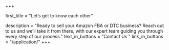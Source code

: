 +++

first_title = "Let’s get to know each other"

description = "Ready to sell your Amazon FBA or DTC business? Reach out to us and we’ll take it from there, with our expert team guiding you through every step of our process."
text_in_buttons = "Contact Us  "
link_in_buttons = "/application/"
+++
